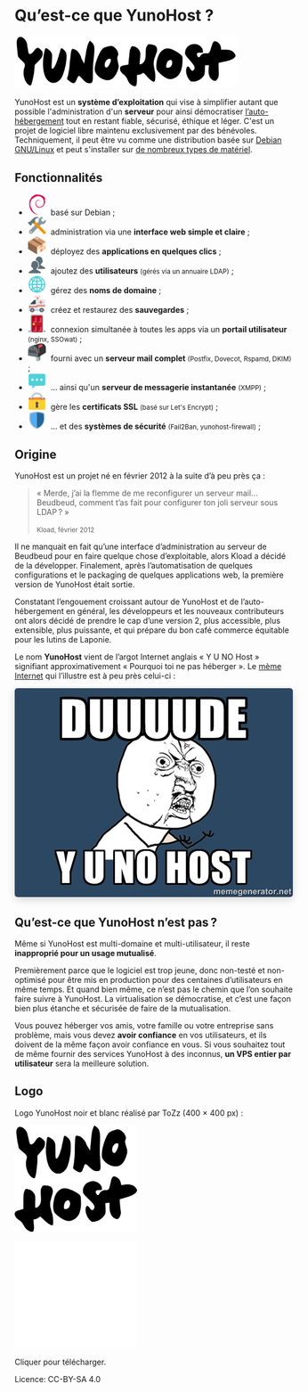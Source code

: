 # Qu’est-ce que YunoHost ?

<img src="/images/YunoHost_logo_vertical.png" width=400>

YunoHost est un **système d’exploitation** qui vise à simplifier autant que possible l'administration d'un **serveur** pour ainsi démocratiser [l’auto-hébergement](/selfhosting) tout en restant fiable, sécurisé, éthique et léger. C'est un projet de logiciel libre maintenu exclusivement par des bénévoles. Techniquement, il peut être vu comme une distribution basée sur [Debian GNU/Linux](https://debian.org) et peut s'installer sur [de nombreux types de matériel](/install).

## Fonctionnalités

- <img src="/images/icon-debian.png" width=32 style="margin-right:5px"> basé sur Debian ;
- <img src="/images/icon-tools.png" width=32 style="margin-right:5px"> administration via une **interface web simple et claire** ;
- <img src="/images/icon-package.png" width=32 style="margin-right:5px"> déployez des **applications en quelques clics** ;
- <img src="/images/icon-users.png" width=32 style="margin-right:5px"> ajoutez des **utilisateurs** <small>(gérés via un annuaire LDAP)</small> ;
- <img src="/images/icon-globe.png" width=32 style="margin-right:5px"> gérez des **noms de domaine** ;
- <img src="/images/icon-medic.png" width=32 style="margin-right:5px"> créez et restaurez des **sauvegardes** ;
- <img src="/images/icon-door.png" width=32 style="margin-right:5px"> connexion simultanée à toutes les apps via un **portail utilisateur** <small>(nginx, SSOwat)</small> ;
- <img src="/images/icon-mail.png" width=32 style="margin-right:5px"> fourni avec un **serveur mail complet** <small>(Postfix, Dovecot, Rspamd, DKIM)</small> ;
- <img src="/images/icon-messaging.png" width=32 style="margin-right:5px"> ... ainsi qu'un **serveur de messagerie instantanée** <small>(XMPP)</small> ;
- <img src="/images/icon-lock.png" width=32 style="margin-right:5px"> gère les **certificats SSL** <small>(basé sur Let's Encrypt)</small> ;
- <img src="/images/icon-shield.png" width=32 style="margin-right:5px"> ... et des **systèmes de sécurité** <small>(Fail2Ban, yunohost-firewall)</small> ;

## Origine

YunoHost est un projet né en février 2012 à la suite d’à peu près ça :

 <blockquote><p>« Merde, j’ai la flemme de me reconfigurer un serveur mail... Beudbeud, comment t’as fait pour configurer ton joli serveur sous LDAP ? »</p>
<small>Kload, février 2012</small></blockquote>

Il ne manquait en fait qu’une interface d’administration au serveur de Beudbeud pour en faire quelque chose d’exploitable, alors Kload a décidé de la développer. Finalement, après l’automatisation de quelques configurations et le packaging de quelques applications web, la première version de YunoHost était sortie.

Constatant l’engouement croissant autour de YunoHost et de l’auto-hébergement en général, les développeurs et les nouveaux contributeurs ont alors décidé de prendre le cap d’une version 2, plus accessible, plus extensible, plus puissante, et qui prépare du bon café commerce équitable pour les lutins de Laponie.

Le nom **YunoHost** vient de l’argot Internet anglais « Y U NO Host » signifiant approximativement « Pourquoi toi ne pas héberger ». Le [mème Internet](http://fr.wikipedia.org/wiki/M%C3%A8me_Internet) qui l’illustre est à peu près celui-ci :
<div class="text-center"><img style="border-radius: 5px; box-shadow: 0 5px 15px rgba(0,0,0,0.15);" src="/images/dude_yunohost.jpg"></div>

## Qu’est-ce que YunoHost n’est pas ?

Même si YunoHost est multi-domaine et multi-utilisateur, il reste **inapproprié pour un usage mutualisé**.

Premièrement parce que le logiciel est trop jeune, donc non-testé et non-optimisé pour être mis en production pour des centaines d’utilisateurs en même temps. Et quand bien même, ce n’est pas le chemin que l’on souhaite faire suivre à YunoHost. La virtualisation se démocratise, et c’est une façon bien plus étanche et sécurisée de faire de la mutualisation.

Vous pouvez héberger vos amis, votre famille ou votre entreprise sans problème, mais vous devez **avoir confiance** en vos utilisateurs, et ils doivent de la même façon avoir confiance en vous. Si vous souhaitez tout de même fournir des services YunoHost à des inconnus, **un VPS entier par utilisateur** sera la meilleure solution.

## Logo

Logo YunoHost noir et blanc réalisé par ToZz (400 × 400 px) :

<a href="/images/ynh_logo_black_300dpi.png"><img src="/images/ynh_logo_black_300dpi.png" width=220></a>

<a href="/images/ynh_logo_white_300dpi.png"><img src="/images/ynh_logo_white_300dpi.png" width=220></a>

Cliquer pour télécharger.

Licence: CC-BY-SA 4.0

